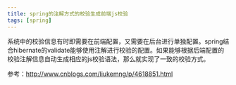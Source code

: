 ```yaml
---
title: spring的注解方式的校验生成前端js校验
tags: [spring]
---
```


系统中的校验信息有时即需要在前端配置，又需要在后台进行单独配置。spring结合hibernate的validate能够使用注解进行校验的配置。如果能够根据后端配置的校验注解信息自动生成相应的js校验语法，那么就实现了一致的校验方式。

参考：http://www.cnblogs.com/liukemng/p/4618851.html